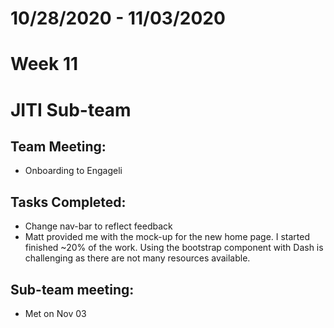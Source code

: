 # 10/28/2020 - 11/03/2020
# Week 11
# JITI Sub-team

## Team Meeting:
  - Onboarding to Engageli

## Tasks Completed:
  - Change nav-bar to reflect feedback
  - Matt provided me with the mock-up for the new home page. I started finished ~20% of the work. Using the bootstrap component with Dash is challenging as there are not many resources available.
  
  
## Sub-team meeting:
  -  Met on Nov 03
